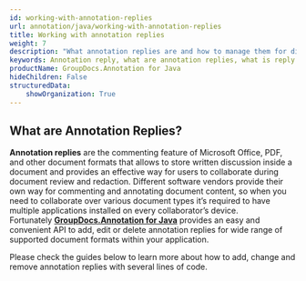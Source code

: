 ```yaml
---
id: working-with-annotation-replies
url: annotation/java/working-with-annotation-replies
title: Working with annotation replies
weight: 7
description: "What annotation replies are and how to manage them for different document types? Check this this guide and learn how to add, edit, delete annotations using GroupDocs.Annotation for Java API."
keywords: Annotation reply, what are annotation replies, what is reply
productName: GroupDocs.Annotation for Java
hideChildren: False
structuredData:
    showOrganization: True
---
```

## What are Annotation Replies?

**Annotation replies** are the commenting feature of Microsoft Office, PDF, and other document formats that allows to store written discussion inside a document and provides an effective way for users to collaborate during document review and redaction. Different software vendors provide their own way for commenting and annotating document content, so when you need to collaborate over various document types it’s required to have multiple applications installed on every collaborator’s device.   
Fortunately **[GroupDocs.Annotation for Java](https://products.groupdocs.com/annotation/java)** provides an easy and convenient API to add, edit or delete annotation replies for wide range of supported document formats within your application.

Please check the guides below to learn more about how to add, change and remove annotation replies with several lines of code.

